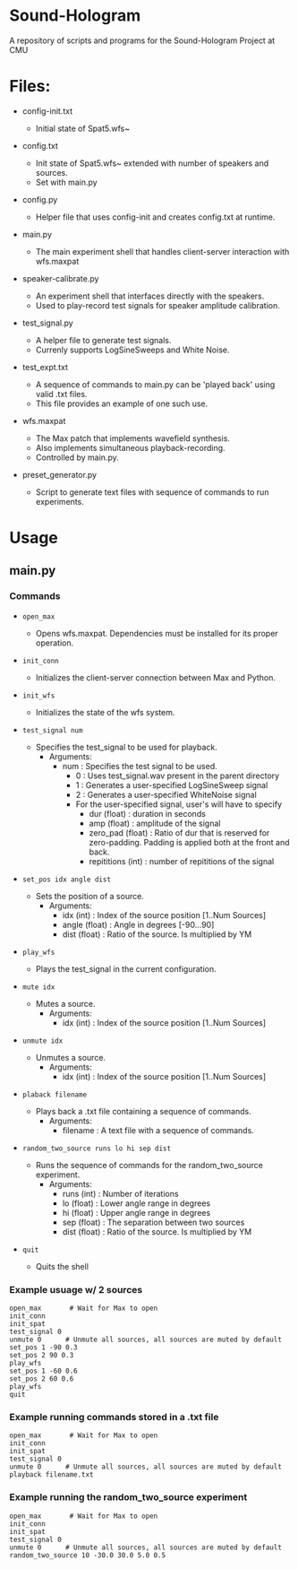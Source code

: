 # Sound-Hologram
A repository of scripts and programs for the Sound-Hologram Project at CMU

# Files:
* config-init.txt   
  - Initial state of Spat5.wfs~
  
* config.txt           
  - Init state of Spat5.wfs~ extended with number of speakers and sources. 
  - Set with main.py
  
* config.py            
  - Helper file that uses config-init and creates config.txt at runtime.
  
* main.py              
  - The main experiment shell that handles client-server interaction with wfs.maxpat
  
* speaker-calibrate.py 
  - An experiment shell that interfaces directly with the speakers.
  - Used to play-record test signals for speaker amplitude calibration.
  
* test_signal.py       
  - A helper file to generate test signals. 
  - Currenly supports LogSineSweeps and White Noise.
  
* test_expt.txt        
  - A sequence of commands to main.py can be 'played back' using valid .txt files.
  - This file provides an example of one such use.
  
* wfs.maxpat           
  - The Max patch that implements wavefield synthesis.
  - Also implements simultaneous playback-recording.
  - Controlled by main.py.
  
* preset_generator.py
  - Script to generate text files with sequence of commands to run experiments. 
                       

# Usage
## main.py
### Commands

* `open_max`
  - Opens wfs.maxpat. Dependencies must be installed for its proper operation.
  
* `init_conn`
  - Initializes the client-server connection between Max and Python.
  
* `init_wfs`
  - Initializes the state of the wfs system.
  
* `test_signal num` 
  - Specifies the test_signal to be used for playback.
    - Arguments:
      - num : Specifies the test signal to be used.
        - 0 : Uses test_signal.wav present in the parent directory
        - 1 : Generates a user-specified LogSineSweep signal 
        - 2 : Generates a user-specified WhiteNoise signal 
        - For the user-specified signal, user's will have to specify
          - dur         (float) : duration in seconds
          - amp         (float) : amplitude of the signal
          - zero_pad    (float) : Ratio of dur that is reserved for zero-padding. Padding is applied both at the front and back.
          - repititions   (int) : number of repititions of the signal
  
* `set_pos idx angle dist`
  - Sets the position of a source.
    - Arguments: 
      - idx     (int) : Index of the source position [1..Num Sources] 
      - angle (float) : Angle in degrees [-90...90]
      - dist  (float) : Ratio of the source. Is multiplied by YM
      
* `play_wfs`
  - Plays the test_signal in the current configuration.
  
* `mute idx`
  - Mutes a source.
    - Arguments: 
      - idx (int) : Index of the source position [1..Num Sources]
  
* `unmute idx`
  - Unmutes a source.
    - Arguments: 
      - idx (int) : Index of the source position [1..Num Sources]
  
* `plaback filename`
  - Plays back a .txt file containing a sequence of commands.
    - Arguments: 
      - filename : A text file with a sequence of commands.
  
* `random_two_source runs lo hi sep dist`
  - Runs the sequence of commands for the random_two_source experiment.
    - Arguments: 
      - runs   (int) : Number of iterations
      - lo   (float) : Lower angle range in degrees
      - hi   (float) : Upper angle range in degrees
      - sep  (float) : The separation between two sources
      - dist (float) : Ratio of the source. Is multiplied by YM

* `quit` 
  - Quits the shell


### Example usuage w/ 2 sources
```
open_max       # Wait for Max to open
init_conn 
init_spat
test_signal 0
unmute 0      # Unmute all sources, all sources are muted by default
set_pos 1 -90 0.3
set_pos 2 90 0.3
play_wfs
set_pos 1 -60 0.6 
set_pos 2 60 0.6
play_wfs
quit
```
### Example running commands stored in a .txt file
```
open_max       # Wait for Max to open
init_conn 
init_spat
test_signal 0
unmute 0      # Unmute all sources, all sources are muted by default
playback filename.txt
```

### Example running the random_two_source experiment
```
open_max       # Wait for Max to open
init_conn 
init_spat
test_signal 0
unmute 0      # Unmute all sources, all sources are muted by default
random_two_source 10 -30.0 30.0 5.0 0.5
```


